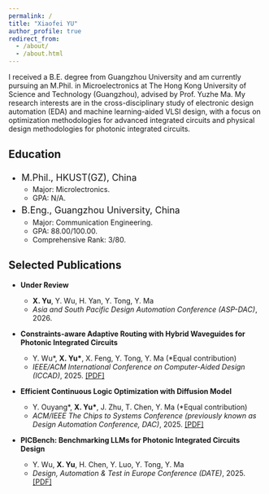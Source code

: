 ```yaml
---
permalink: /
title: "Xiaofei YU"
author_profile: true
redirect_from: 
  - /about/
  - /about.html
---
```

I received a B.E. degree from Guangzhou University and am currently pursuing an M.Phil. in Microelectronics at The Hong Kong University of Science and Technology (Guangzhou), advised by Prof. Yuzhe Ma. My research interests are in the cross-disciplinary study of electronic design automation (EDA) and machine learning-aided VLSI design, with a focus on optimization methodologies for advanced integrated circuits and physical design methodologies for photonic integrated circuits.

## Education

- <div style="font-size:18px; line-height:1.5; margin:0; padding:0.1em;">
      <span>M.Phil., HKUST(GZ), China</span>
      <span style="float:right" class="time">Sept. 2024 - Jun. 2026 (Expected)</span>
  </div>
  <style>
  @media screen and (max-width: 1280px) {
    .time {
  	float:right;
      display: none;
    }
  }
  </style>


  - Major: Microlectronics.
  - GPA: N/A.

- <div style="font-size:18px; line-height:1.5; margin:0; padding:0.1em;">
      <span>B.Eng., Guangzhou University, China</span>
      <span style="float:right" class="time">Sept. 2020 - Jun. 2024</span>
  </div>
  <style>
  @media screen and (max-width: 1280px) {
    .time {
  	float:right;
      display: none;
    }
  }
  </style>

  - Major: Communication Engineering.
  - GPA: 88.00/100.00.
  - Comprehensive Rank: 3/80.

## Selected Publications
- **Under Review**
  - **X. Yu**, Y. Wu, H. Yan, Y. Tong, Y. Ma
  - *Asia and South Pacific Design Automation Conference (ASP-DAC)*, 2026.

- **Constraints-aware Adaptive Routing with Hybrid Waveguides for Photonic Integrated Circuits**
  - Y. Wu\*, **X. Yu\***, X. Feng, Y. Tong, Y. Ma (\*Equal contribution)
  - *IEEE/ACM International Conference on Computer-Aided Design (ICCAD)*, 2025. [[PDF]](TODO)

- **Efficient Continuous Logic Optimization with Diffusion Model**
  - Y. Ouyang\*, **X. Yu\***, J. Zhu, T. Chen, Y. Ma (\*Equal contribution)
  - *ACM/IEEE The Chips to Systems Conference (previously known as Design Automation Conference, DAC)*, 2025. [[PDF]](TODO)

- **PICBench: Benchmarking LLMs for Photonic Integrated Circuits Design**
  - Y. Wu, **X. Yu**, H. Chen, Y. Luo, Y. Tong, Y. Ma
  - *Design, Automation & Test in Europe Conference (DATE)*, 2025. [[PDF]](https://xiaofeiyu0723.github.io/files/DATE25.pdf)